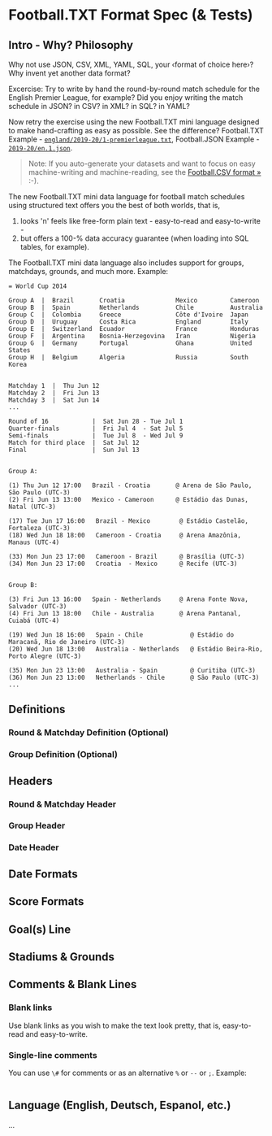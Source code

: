 # Football.TXT Format Spec (& Tests)

## Intro - Why? Philosophy

Why not use JSON, CSV, XML, YAML, SQL, your ‹format of choice here›?
Why invent yet another data format?

Excercise: Try to write by hand the round-by-round match schedule
for the English Premier League, for example?
Did you enjoy writing the match schedule in JSON? in CSV? in XML? in SQL? in YAML?

Now retry the exercise using the new Football.TXT mini language designed to make hand-crafting
as easy as possible. See the difference?  Football.TXT Example - [`england/2019-20/1-premierleague.txt`](https://github.com/openfootball/england/blob/master/2019-20/1-premierleague.txt), Football.JSON Example - [`2019-20/en.1.json`](https://github.com/openfootball/football.json/blob/master/2019-20/en.1.json).


> Note: If you auto-generate your datasets and want to focus on
> easy machine-writing and machine-reading, see the [Football.CSV format »](https://footballcsv.github.io/spec/) :-).


The new Football.TXT mini data language for football match schedules using structured text
offers you the best of both worlds, that is,
1) looks 'n' feels like free-form plain text - easy-to-read and easy-to-write -
2) but offers a 100-% data accuracy guarantee (when loading into SQL tables, for example).

The Football.TXT mini data language also includes
support for groups, matchdays, grounds, and much more. Example:


```
= World Cup 2014

Group A  |  Brazil       Croatia              Mexico         Cameroon
Group B  |  Spain        Netherlands          Chile          Australia
Group C  |  Colombia     Greece               Côte d'Ivoire  Japan
Group D  |  Uruguay      Costa Rica           England        Italy
Group E  |  Switzerland  Ecuador              France         Honduras
Group F  |  Argentina    Bosnia-Herzegovina   Iran           Nigeria
Group G  |  Germany      Portugal             Ghana          United States
Group H  |  Belgium      Algeria              Russia         South Korea


Matchday 1  |  Thu Jun 12
Matchday 2  |  Fri Jun 13
Matchday 3  |  Sat Jun 14
...

Round of 16            |  Sat Jun 28 - Tue Jul 1
Quarter-finals         |  Fri Jul 4  - Sat Jul 5
Semi-finals            |  Tue Jul 8  - Wed Jul 9
Match for third place  |  Sat Jul 12
Final                  |  Sun Jul 13


Group A:

(1) Thu Jun 12 17:00   Brazil - Croatia       @ Arena de São Paulo, São Paulo (UTC-3)
(2) Fri Jun 13 13:00   Mexico - Cameroon      @ Estádio das Dunas, Natal (UTC-3)

(17) Tue Jun 17 16:00   Brazil - Mexico        @ Estádio Castelão, Fortaleza (UTC-3)
(18) Wed Jun 18 18:00   Cameroon - Croatia     @ Arena Amazônia, Manaus (UTC-4)

(33) Mon Jun 23 17:00   Cameroon - Brazil      @ Brasília (UTC-3)
(34) Mon Jun 23 17:00   Croatia  - Mexico      @ Recife (UTC-3)


Group B:

(3) Fri Jun 13 16:00   Spain - Netherlands     @ Arena Fonte Nova, Salvador (UTC-3)
(4) Fri Jun 13 18:00   Chile - Australia       @ Arena Pantanal, Cuiabá (UTC-4)

(19) Wed Jun 18 16:00   Spain - Chile             @ Estádio do Maracanã, Rio de Janeiro (UTC-3)
(20) Wed Jun 18 13:00   Australia - Netherlands   @ Estádio Beira-Rio, Porto Alegre (UTC-3)

(35) Mon Jun 23 13:00   Australia - Spain         @ Curitiba (UTC-3)
(36) Mon Jun 23 13:00   Netherlands - Chile       @ São Paulo (UTC-3)
...
```



## Definitions

### Round & Matchday Definition   (Optional)

### Group Definition  (Optional)



## Headers

### Round & Matchday Header

### Group Header

### Date Header


## Date Formats

## Score Formats


## Goal(s) Line


## Stadiums & Grounds 



## Comments & Blank Lines

### Blank links

Use blank links as you wish to make the text look pretty, that is, easy-to-read and easy-to-write.

### Single-line comments

You can use `\#` for comments or as an alternative `%` or `--` or `;`. Example:

```

```


## Language (English, Deutsch, Espanol, etc.)


...

